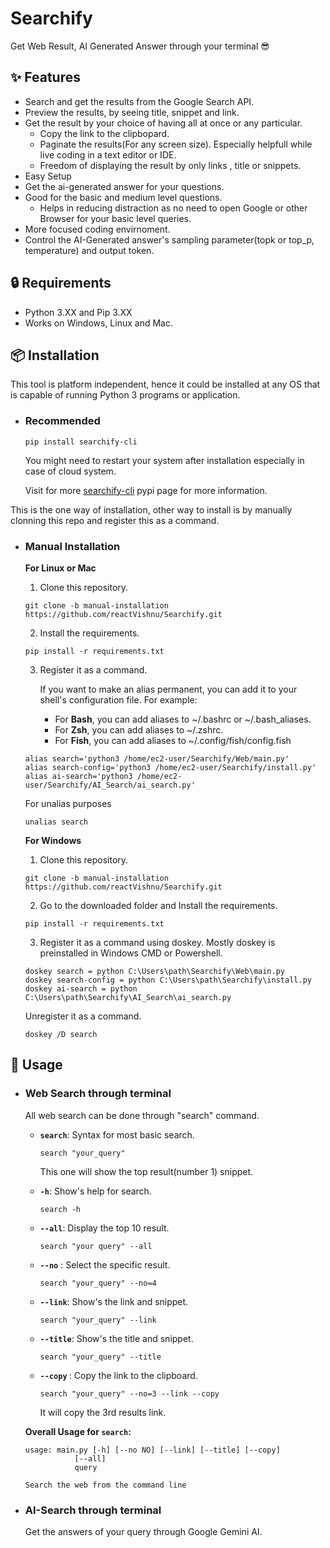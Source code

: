# Searchify

Get Web Result, AI Generated Answer through your terminal 😎

<!-- <div align="center"> -->
<!--   <video src="https://user-images.githubusercontent.com/48545987/178679494-c7d58bdd-d8ca-4802-a01c-a9444b8b882f.mp4" type="video/mp4"></video> -->
<!-- </div> -->
<!---->
## :sparkles: Features
- Search and get the results from the Google Search API.
- Preview the results, by seeing title, snippet and link.
- Get the result by your choice of having all at once or any particular.
    - Copy the link to the clipbopard.
    - Paginate the results(For any screen size). Especially helpfull while live coding in a text editor or IDE.
    - Freedom of displaying the result by only links , title or snippets.
- Easy Setup
- Get the ai-generated answer for your questions.
- Good for the basic and medium level questions.
    - Helps in reducing distraction as no need to open Google or other Browser for your basic level queries.
- More focused coding envirnoment.
- Control the AI-Generated answer's sampling parameter(topk or top_p, temperature) and output token.


## :lock: Requirements
- Python 3.XX and Pip 3.XX
- Works on Windows, Linux and Mac.

## :package: Installation
This tool is platform independent, hence it could be installed at any OS that is capable of running Python 3 programs or application.
- ### Recommended
    ```
    pip install searchify-cli
    ```
    You might need to restart your system after installation especially in case of cloud system.
    
    Visit for more [searchify-cli](https://pypi.org/project/searchify-cli/) pypi page for more information.

This is the one way of installation, other way to install is by manually clonning this repo and register this as a command.

- ### Manual Installation
    <b> For Linux or Mac </b>
    
    1. Clone this repository.
    ```
    git clone -b manual-installation https://github.com/reactVishnu/Searchify.git
    ```
    2. Install the requirements.
    ```
    pip install -r requirements.txt
    ```
    3. Register it as a command.

        If you want to make an alias permanent, you can add it to your shell's configuration file.
        For example:
        - For <b>Bash</b>, you can add aliases to ~/.bashrc or ~/.bash_aliases.
        - For <b>Zsh</b>, you can add aliases to ~/.zshrc.
        - For <b>Fish</b>, you can add aliases to ~/.config/fish/config.fish
    ```
    alias search='python3 /home/ec2-user/Searchify/Web/main.py'
    alias search-config='python3 /home/ec2-user/Searchify/install.py'
    alias ai-search='python3 /home/ec2-user/Searchify/AI_Search/ai_search.py'
    ```
    For unalias purposes
    ```
    unalias search
    ```

    <b> For Windows </b>
    1. Clone this repository.
    ```
    git clone -b manual-installation https://github.com/reactVishnu/Searchify.git
    ```
    2. Go to the downloaded folder and Install the requirements.
    ```
    pip install -r requirements.txt
    ```
    3. Register it as a command using doskey.
    Mostly doskey is preinstalled in Windows CMD or Powershell.
    ```
    doskey search = python C:\Users\path\Searchify\Web\main.py
    doskey search-config = python C:\Users\path\Searchify\install.py
    doskey ai-search = python C:\Users\path\Searchify\AI_Search\ai_search.py
    ```
    Unregister it  as a command.
    ```
    doskey /D search
    ```

## 🚀 Usage 
- ### Web Search through terminal
    All web search can be done through "search" command.

    - <b>`search`</b>: Syntax for most basic search.

        ```
        search "your_query"
        ```
        This one will show the top result(number 1) snippet.
    - <b>`-h`</b>: Show's help for search.
        ```
        search -h
        ```
    - <b>`--all`</b>: Display the top 10 result.
        ```
        search "your query" --all
        ```
    - <b>`--no`</b> : Select the specific result.
        ```
        search "your_query" --no=4
        ```
    - <b>`--link`</b>: Show's the link and snippet.
        ```
        search "your_query" --link
        ```
    - <b>`--title`</b>: Show's the title and snippet.
        ```
        search "your_query" --title
        ```
    - <b>`--copy` </b>: Copy the link to the clipboard.
        ```
        search "your_query" --no=3 --link --copy
        ```
        It will copy the 3rd results link.

    <b>Overall Usage for `search`:</b>

    ```
    usage: main.py [-h] [--no NO] [--link] [--title] [--copy]
               [--all]
               query

    Search the web from the command line
    ```
- ### AI-Search through terminal
    Get the answers of your query through Google Gemini AI.
